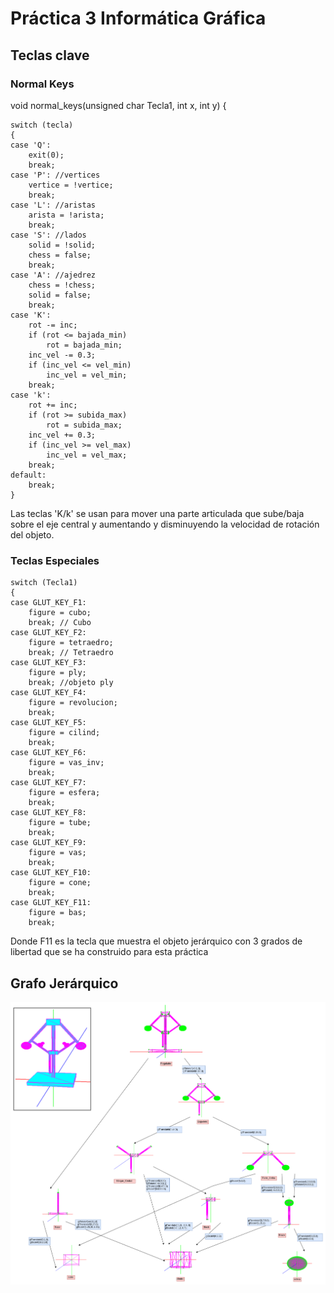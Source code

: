 # Práctica 3 Informática Gráfica

## Teclas clave

### Normal Keys

void normal_keys(unsigned char Tecla1, int x, int y)
{

    switch (tecla)
    {
    case 'Q':
        exit(0);
        break;
    case 'P': //vertices
        vertice = !vertice;
        break;
    case 'L': //aristas
        arista = !arista;
        break;
    case 'S': //lados
        solid = !solid;
        chess = false;
        break;
    case 'A': //ajedrez
        chess = !chess;
        solid = false;
        break;
    case 'K':   
        rot -= inc;
        if (rot <= bajada_min)
            rot = bajada_min;
        inc_vel -= 0.3;
        if (inc_vel <= vel_min)
            inc_vel = vel_min;
        break;
    case 'k':
        rot += inc;
        if (rot >= subida_max)
            rot = subida_max;
        inc_vel += 0.3;
        if (inc_vel >= vel_max)
            inc_vel = vel_max;
        break;
    default:
        break;
    }

Las teclas 'K/k' se usan para mover una parte articulada que sube/baja sobre el eje central y aumentando y disminuyendo la velocidad de rotación del objeto.

### Teclas Especiales

    switch (Tecla1)
    {
    case GLUT_KEY_F1:
        figure = cubo;
        break; // Cubo
    case GLUT_KEY_F2:
        figure = tetraedro;
        break; // Tetraedro
    case GLUT_KEY_F3:
        figure = ply;
        break; //objeto ply
    case GLUT_KEY_F4:
        figure = revolucion;
        break;
    case GLUT_KEY_F5:
        figure = cilind;
        break;
    case GLUT_KEY_F6:
        figure = vas_inv;
        break;
    case GLUT_KEY_F7:
        figure = esfera;
        break;
    case GLUT_KEY_F8:
        figure = tube;
        break;
    case GLUT_KEY_F9:
        figure = vas;
        break;
    case GLUT_KEY_F10:
        figure = cone;
        break;
    case GLUT_KEY_F11:
        figure = bas;
        break;

Donde F11 es la tecla que muestra el objeto jerárquico con 3 grados de libertad que se ha construido para esta práctica

## Grafo Jerárquico

![Grafo práctica 3](./img/Practica_3.png)